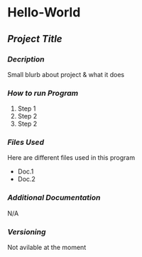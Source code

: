 # Hello-World

## ***Project Title***

### *Decription*
Small blurb about project & what it does

### *How to run Program*
1. Step 1
2. Step 2
3. Step 2

### *Files Used*
Here are different files used in this program
- Doc.1
- Doc.2

### *Additional Documentation*
N/A

### *Versioning*
Not avilable at the moment
